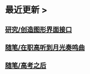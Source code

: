 # 最近更新 >

## [研究/创造图形界面接口](research/creation-of-a-gui-toolkit)

## [随笔/在职高听到月光奏鸣曲](essays/sound-of-moonlight)

## [随笔/高考之后](essays/after-the-exam)

<script>
jQuery("div#disqus_thread").ready(function(){
    jQuery("div.col-md-3").remove();
    jQuery("div#disqus_thread").remove();
});
</script>